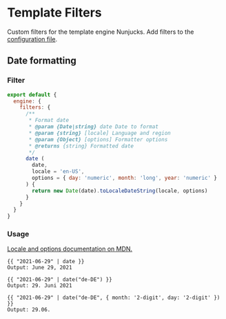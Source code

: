 # Template Filters

Custom filters for the template engine Nunjucks. Add filters to the [configuration file](../guide/configuration).

## Date formatting

### Filter

```js
export default {
  engine: {
    filters: {
      /**
       * Format date
       * @param {Date|string} date Date to format
       * @param {string} [locale] Language and region
       * @param {Object} [options] Formatter options
       * @returns {string} Formatted date
       */
      date (
        date,
        locale = 'en-US',
        options = { day: 'numeric', month: 'long', year: 'numeric' }
      ) {
        return new Date(date).toLocaleDateString(locale, options)
      }
    }
  }
}
```

### Usage

[Locale and options documentation on MDN.](https://developer.mozilla.org/en-US/docs/Web/JavaScript/Reference/Global_Objects/Intl/DateTimeFormat/DateTimeFormat#syntax)

```django
{{ "2021-06-29" | date }}
Output: June 29, 2021

{{ "2021-06-29" | date("de-DE") }}
Output: 29. Juni 2021

{{ "2021-06-29" | date("de-DE", { month: '2-digit', day: '2-digit' }) }}
Output: 29.06.
```
